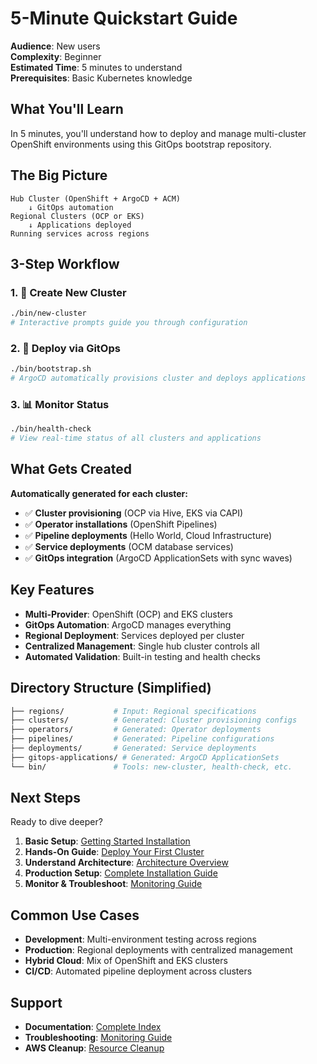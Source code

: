 # 5-Minute Quickstart Guide

**Audience**: New users  
**Complexity**: Beginner  
**Estimated Time**: 5 minutes to understand  
**Prerequisites**: Basic Kubernetes knowledge

## What You'll Learn

In 5 minutes, you'll understand how to deploy and manage multi-cluster OpenShift environments using this GitOps bootstrap repository.

## The Big Picture

```
Hub Cluster (OpenShift + ArgoCD + ACM) 
    ↓ GitOps automation
Regional Clusters (OCP or EKS)
    ↓ Applications deployed
Running services across regions
```

## 3-Step Workflow

### 1. 🚀 Create New Cluster
```bash
./bin/new-cluster
# Interactive prompts guide you through configuration
```

### 2. 🔄 Deploy via GitOps  
```bash
./bin/bootstrap.sh
# ArgoCD automatically provisions cluster and deploys applications
```

### 3. 📊 Monitor Status
```bash
./bin/health-check
# View real-time status of all clusters and applications
```

## What Gets Created

**Automatically generated for each cluster:**
- ✅ **Cluster provisioning** (OCP via Hive, EKS via CAPI)
- ✅ **Operator installations** (OpenShift Pipelines)
- ✅ **Pipeline deployments** (Hello World, Cloud Infrastructure)
- ✅ **Service deployments** (OCM database services)
- ✅ **GitOps integration** (ArgoCD ApplicationSets with sync waves)

## Key Features

- **Multi-Provider**: OpenShift (OCP) and EKS clusters
- **GitOps Automation**: ArgoCD manages everything
- **Regional Deployment**: Services deployed per cluster
- **Centralized Management**: Single hub cluster controls all
- **Automated Validation**: Built-in testing and health checks

## Directory Structure (Simplified)

```bash
├── regions/           # Input: Regional specifications
├── clusters/          # Generated: Cluster provisioning configs  
├── operators/         # Generated: Operator deployments
├── pipelines/         # Generated: Pipeline configurations
├── deployments/       # Generated: Service deployments
├── gitops-applications/ # Generated: ArgoCD ApplicationSets
└── bin/               # Tools: new-cluster, health-check, etc.
```

## Next Steps

Ready to dive deeper?

1. **Basic Setup**: [Getting Started Installation](./installation.md)
2. **Hands-On Guide**: [Deploy Your First Cluster](./first-cluster.md)
3. **Understand Architecture**: [Architecture Overview](../architecture/ARCHITECTURE.md)  
4. **Production Setup**: [Complete Installation Guide](./production-installation.md)
5. **Monitor & Troubleshoot**: [Monitoring Guide](../../guides/monitoring.md)

## Common Use Cases

- **Development**: Multi-environment testing across regions
- **Production**: Regional deployments with centralized management
- **Hybrid Cloud**: Mix of OpenShift and EKS clusters
- **CI/CD**: Automated pipeline deployment across clusters

## Support

- **Documentation**: [Complete Index](../INDEX.md)
- **Troubleshooting**: [Monitoring Guide](../../guides/monitoring.md)
- **AWS Cleanup**: [Resource Cleanup](../../bin/clean-aws.md)